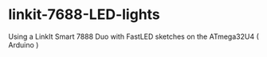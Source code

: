 # linkit-7688-LED-lights
Using a LinkIt Smart 7888 Duo with FastLED sketches on the ATmega32U4 ( Arduino )
